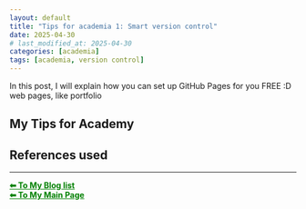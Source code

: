 ```yaml
---
layout: default
title: "Tips for academia 1: Smart version control"
date: 2025-04-30
# last_modified_at: 2025-04-30
categories: [academia]
tags: [academia, version control]
---
```


In this post, 
I will explain how you can set up GitHub Pages for you FREE :D web pages, like portfolio

## My Tips for Academy



## <span id="ref"> References used </span>

--- 
<a href="{{ site.baseurl }}/blog/" style="color:green;"><strong>⬅ To My Blog list</strong></a><br>
<a href="{{ site.baseurl }}/" style="color:green"><strong>⬅ To My Main Page</strong></a>
